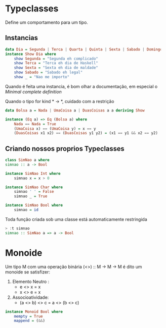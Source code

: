 # Typeclasses
Define um comportamento para um tipo.

## Instancias

```haskell
data Dia = Segunda | Terca | Quarta | Quinta | Sexta | Sabado | Domingo
instance Show Dia where
    show Segunda = "Segunda eh complicado"
    show Terca = "Terca eh dia de Haskell"
    show Sexta = "Sexta eh dia de maldade"
    show Sabado = "Sabado eh legal"
    show _ = "Nao me importo"
```


Quando é feita uma instancia, é bom olhar a documentação, em especial o *Minimal complete definition*

Quando o tipo for kind * -> *, cuidado com a restrição


```haskell
data Bolsa a = Nada | UmaCoisa a | DuasCoisas a a deriving Show

instance (Eq a) => Eq (Bolsa a) where
    Nada == Nada = True
    (UmaCoisa x) == (UmaCoisa y) = x == y
    (DuasCoisas x1 x2) == (DuasCoisas y1 y2) = (x1 == y1 && x2 == y2) || (x1 == y2 && x2 == y1)
```

## Criando nossos proprios Typeclasses


```haskell    
class SimNao a where
simnao :: a -> Bool

instance SimNao Int where
    simnao x = x > 0

instance SimNao Char where
    simnao ' ' = False
    simnao _ = True

instance SimNao Bool where
    simnao = id
```

Toda função criada sob uma classe está automaticamente restringida

```haskell
> :t simnao
simnao :: SimNao a => a -> Bool
```

# Monoide

Um tipo M com uma operação binária (<>) :: M -> M -> M é dito um monoide se satisfizer:

1) Elemento Neutro :
    - e <> x = x
    - x <> e = x
2) Associoatividade:
    - (a <> b) <> c = a <> (b <> c)

```haskell
instance Monoid Bool where
    mempty = True
    mappend = (&&)
```